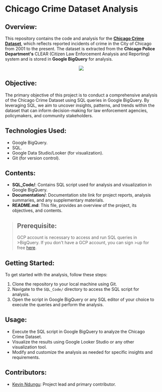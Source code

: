 # Chicago Crime Dataset Analysis

## Overview:
This repository contains the code and analysis for the [**Chicago Crime Dataset**](https://console.cloud.google.com/marketplace/product/city-of-chicago-public-data/chicago-crime), which reflects reported incidents of crime in the City of Chicago from 2001 to the present. The dataset is extracted from the **Chicago Police Department's** CLEAR (Citizen Law Enforcement Analysis and Reporting) system and is stored in **Google BigQuery** for analysis.

<p align="center">
    <img src="https://github.com/kevinndungu-source/Google_Cloud_Platform_GCP_Project/assets/114335263/e300c4b6-f13c-4eaa-abb5-37a27c5e701a">
</p>


## Objective:
The primary objective of this project is to conduct a comprehensive analysis of the Chicago Crime Dataset using SQL queries in Google BigQuery. By leveraging SQL, we aim to uncover insights, patterns, and trends within the dataset that can inform decision-making for law enforcement agencies, policymakers, and community stakeholders.

## Technologies Used:
- Google BigQuery.
- SQL.
- Google Data Studio/Looker (for visualization).
- Git (for version control).

## Contents:
- **SQL_Code/**: Contains SQL script used for analysis and visualization in Google BigQuery.
- **Documentation/**: Documentation site link for project reports, analysis summaries, and any supplementary materials.
- **README.md**: This file, provides an overview of the project, its objectives, and contents.

>## Prerequisite:
>GCP account is necessary to access and run SQL queries in >BigQuery. If you don't have a GCP account, you can sign >up for free [here](https://cloud.google.com/).


## Getting Started:
To get started with the analysis, follow these steps:
1. Clone the repository to your local machine using Git.
2. Navigate to the `SQL_Code/` directory to access the SQL script for analysis.
3. Open the script in Google BigQuery or any SQL editor of your choice to execute the queries and perform the analysis.

## Usage:
- Execute the SQL script in Google BigQuery to analyze the Chicago Crime Dataset.
- Visualize the results using Google Looker Studio or any other visualization tool.
- Modify and customize the analysis as needed for specific insights and requirements.

## Contributors:
- [Kevin Ndungu](https://github.com/kevinndungu-source): Project lead and primary contributor.

